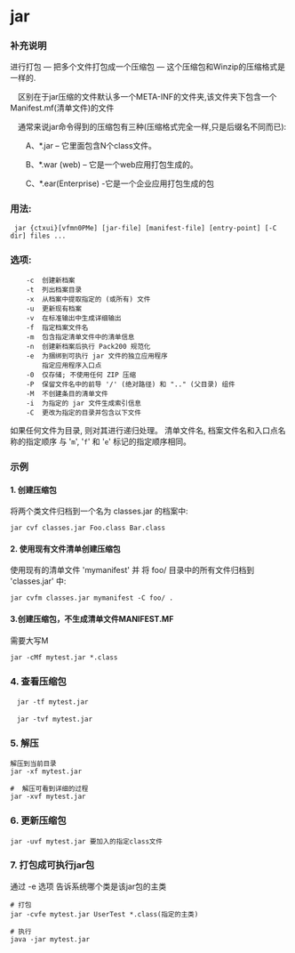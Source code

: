 jar
===
### 补充说明
进行打包 — 把多个文件打包成一个压缩包 — 这个压缩包和Winzip的压缩格式是一样的.

　区别在于jar压缩的文件默认多一个META-INF的文件夹,该文件夹下包含一个Manifest.mf(清单文件)的文件

　通常来说jar命令得到的压缩包有三种(压缩格式完全一样,只是后缀名不同而已):

　　A、*.jar – 它里面包含N个class文件。

　　B、*.war (web) – 它是一个web应用打包生成的。

　　C、*.ear(Enterprise) -它是一个企业应用打包生成的包

### 用法:
```
 jar {ctxui}[vfmn0PMe] [jar-file] [manifest-file] [entry-point] [-C dir] files ...
```

### 选项:
```
    -c  创建新档案
    -t  列出档案目录
    -x  从档案中提取指定的 (或所有) 文件
    -u  更新现有档案
    -v  在标准输出中生成详细输出
    -f  指定档案文件名
    -m  包含指定清单文件中的清单信息
    -n  创建新档案后执行 Pack200 规范化
    -e  为捆绑到可执行 jar 文件的独立应用程序
        指定应用程序入口点
    -0  仅存储; 不使用任何 ZIP 压缩
    -P  保留文件名中的前导 '/' (绝对路径) 和 ".." (父目录) 组件
    -M  不创建条目的清单文件
    -i  为指定的 jar 文件生成索引信息
    -C  更改为指定的目录并包含以下文件
```
    
如果任何文件为目录, 则对其进行递归处理。
清单文件名, 档案文件名和入口点名称的指定顺序
与 '`m`', '`f`' 和 '`e`' 标记的指定顺序相同。


### 示例
#### 1. 创建压缩包
将两个类文件归档到一个名为 classes.jar 的档案中:
```
jar cvf classes.jar Foo.class Bar.class
``` 
 
#### 2. 使用现有文件清单创建压缩包
 
使用现有的清单文件 'mymanifest' 并
           将 foo/ 目录中的所有文件归档到 'classes.jar' 中: 
```
jar cvfm classes.jar mymanifest -C foo/ .
```


#### 3.创建压缩包，不生成清单文件MANIFEST.MF 
需要大写M
```
jar -cMf mytest.jar *.class
```

### 4. 查看压缩包
```
　jar -tf mytest.jar

　jar -tvf mytest.jar
```

### 5. 解压
```
解压到当前目录
jar -xf mytest.jar

#  解压可看到详细的过程
jar -xvf mytest.jar
```
### 6. 更新压缩包
```
jar -uvf mytest.jar 要加入的指定class文件
```

### 7. 打包成可执行jar包
通过 -e 选项 告诉系统哪个类是该jar包的主类
```
# 打包
jar -cvfe mytest.jar UserTest *.class(指定的主类)

# 执行
java -jar mytest.jar

```